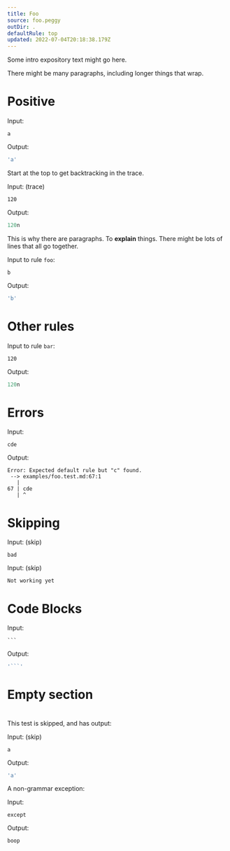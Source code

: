 ```yaml
---
title: Foo
source: foo.peggy
outDir: .
defaultRule: top
updated: 2022-07-04T20:18:38.179Z
---
```


Some intro expository text might go here.

There might be many paragraphs, including longer
things that wrap.

# Positive

Input:
```
a
```

Output:
```js
'a'
```

Start at the top to get backtracking in the trace.

Input: (trace)
```
120
```

Output:
```js
120n
```

This is why there are paragraphs.  To **explain** things.  There might be lots
of lines that all go together.

Input to rule `foo`:
```
b
```

Output:
```js
'b'
```

# Other rules

Input to rule `bar`:
```
120
```

Output:
```js
120n
```

# Errors

Input:
```
cde
```

Output:
```
Error: Expected default rule but "c" found.
 --> examples/foo.test.md:67:1
   |
67 | cde
   | ^
```

# Skipping

Input: (skip)
```
bad
```

Input: (skip)
```
Not working yet
```

# Code Blocks

Input:
~~~
```
~~~

Output:
~~~js
'```'
~~~

#
# Empty section
#

This test is skipped, and has output:

Input: (skip)
```
a
```

Output:
```js
'a'
```

A non-grammar exception:

Input:
```
except
```

Output:
```
boop
```

